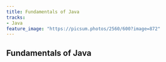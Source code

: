 ```yaml
---
title: Fundamentals of Java
tracks:
- Java
feature_image: "https://picsum.photos/2560/600?image=872"
---
```


## Fundamentals of Java